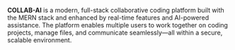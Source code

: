 **COLLAB-AI** is a modern, full-stack collaborative coding platform built with the MERN stack and enhanced by real-time features and AI-powered assistance. The platform enables multiple users to work together on coding projects, manage files, and communicate seamlessly—all within a secure, scalable environment.
